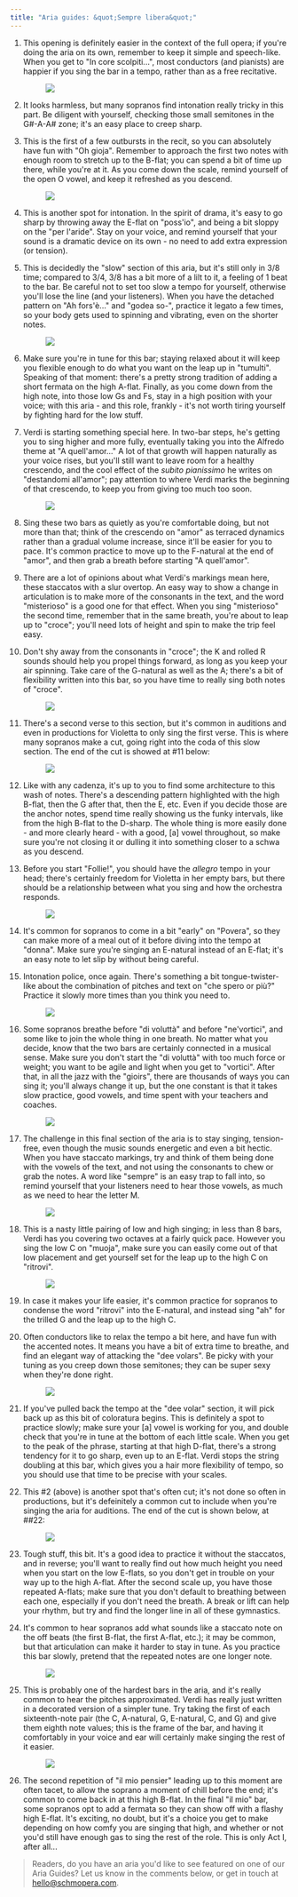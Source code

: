 ```yaml
---
title: "Aria guides: &quot;Sempre libera&quot;"
---
```


1. This opening is definitely easier in the context of the full opera; if you're doing the aria on its own, remember to keep it simple and speech-like. When you get to "In core scolpiti...", most conductors (and pianists) are happier if you sing the bar in a tempo, rather than as a free recitative.<figure data-type="image">
![](/webhook-uploads/1502673569866/Aria-guide---Violetta---annotated-1.jpg)
</figure>

2. It looks harmless, but many sopranos find intonation really tricky in this part. Be diligent with yourself, checking those small semitones in the G#-A-A# zone; it's an easy place to creep sharp.

3. This is the first of a few outbursts in the recit, so you can absolutely have fun with "Oh gioja". Remember to approach the first two notes with enough room to stretch up to the B-flat; you can spend a bit of time up there, while you're at it. As you come down the scale, remind yourself of the open O vowel, and keep it refreshed as you descend.<figure data-type="image">
![](/webhook-uploads/1502673578862/Aria-guide---Violetta---annotated---2.jpg)
</figure>

4. This is another spot for intonation. In the spirit of drama, it's easy to go sharp by throwing away the E-flat on "poss'io", and being a bit sloppy on the "per l'aride". Stay on your voice, and remind yourself that your sound is a dramatic device on its own - no need to add extra expression (or tension).

5. This is decidedly the "slow" section of this aria, but it's still only in 3/8 time; compared to 3/4, 3/8 has a bit more of a lilt to it, a feeling of 1 beat to the bar. Be careful not to set too slow a tempo for yourself, otherwise you'll lose the line (and your listeners). When you have the detached pattern on "Ah fors'è..." and "godea so-", practice it legato a few times, so your body gets used to spinning and vibrating, even on the shorter notes.<figure data-type="image">
![](/webhook-uploads/1502675031974/Aria-guide---Violetta---full-2.5.jpg)
</figure>

6. Make sure you're in tune for this bar; staying relaxed about it will keep you flexible enough to do what you want on the leap up in "tumulti". Speaking of that moment: there's a pretty strong tradition of adding a short fermata on the high A-flat. Finally, as you come down from the high note, into those low Gs and Fs, stay in a high position with your voice; with this aria - and this role, frankly - it's not worth tiring yourself by fighting hard for the low stuff.

7. Verdi is starting something special here. In two-bar steps, he's getting you to sing higher and more fully, eventually taking you into the Alfredo theme at "A quell'amor..." A lot of that growth will happen naturally as your voice rises, but you'll still want to leave room for a healthy crescendo, and the cool effect of the *subito pianissimo* he writes on "destandomi all'amor"; pay attention to where Verdi marks the beginning of that crescendo, to keep you from giving too much too soon.<figure data-type="image">
![](/webhook-uploads/1502673589692/Aria-guide---Violetta---annotated---3.jpg)
</figure>

8. Sing these two bars as quietly as you're comfortable doing, but not more than that; think of the crescendo on "amor" as terraced dynamics rather than a gradual volume increase, since it'll be easier for you to pace. It's common practice to move up to the F-natural at the end of "amor", and then grab a breath before starting "A quell'amor".

9. There are a lot of opinions about what Verdi's markings mean here, these staccatos with a slur overtop. An easy way to show a change in articulation is to make more of the consonants in the text, and the word "misterioso" is a good one for that effect. When you sing "misterioso" the second time, remember that in the same breath, you're about to leap up to "croce"; you'll need lots of height and spin to make the trip feel easy.

10. Don't shy away from the consonants in "croce"; the K and rolled R sounds should help you propel things forward, as long as you keep your air spinning. Take care of the G-natural as well as the A; there's a bit of flexibility written into this bar, so you have time to really sing both notes of "croce".<figure data-type="image">
![](/webhook-uploads/1502675043712/Aria-guide---Violetta---full-3.5.jpg)
</figure>

11. There's a second verse to this section, but it's common in auditions and even in productions for Violetta to only sing the first verse. This is where many sopranos make a cut, going right into the coda of this slow section. The end of the cut is showed at #11 below:<figure data-type="image">
![](/webhook-uploads/1502675055801/Aria-guide---Violetta--annotated---3.75.jpg)
</figure>

12. Like with any cadenza, it's up to you to find some architecture to this wash of notes. There's a descending pattern highlighted with the high B-flat, then the G after that, then the E, etc. Even if you decide those are the anchor notes, spend time really showing us the funky intervals, like from the high B-flat to the D-sharp. The whole thing is more easily done - and more clearly heard - with a good, [a] vowel throughout, so make sure you're not closing it or dulling it into something closer to a schwa as you descend.

13. Before you start "Follie!", you should have the *allegro* tempo in your head; there's certainly freedom for Violetta in her empty bars, but there should be a relationship between what you sing and how the orchestra responds.<figure data-type="image">
![](/webhook-uploads/1502673685407/Aria-guide---Violetta--annotated---4.jpg)
</figure>

14. It's common for sopranos to come in a bit "early" on "Povera", so they can make more of a meal out of it before diving into the tempo at "donna". Make sure you're singing an E-natural instead of an E-flat; it's an easy note to let slip by without being careful.

15. Intonation police, once again. There's something a bit tongue-twister-like about the combination of pitches and text on "che spero or più?" Practice it slowly more times than you think you need to.<figure data-type="image">
![](/webhook-uploads/1502673710333/Aria-guide---Violetta--annotated---5.jpg)
</figure>

16. Some sopranos breathe before "di voluttà" and before "ne'vortici", and some like to join the whole thing in one breath. No matter what you decide, know that the two bars are certainly connected in a musical sense. Make sure you don't start the "di voluttà" with too much force or weight; you want to be agile and light when you get to "vortici". After that, in all the jazz with the "gioirs", there are thousands of ways you can sing it; you'll always change it up, but the one constant is that it takes slow practice, good vowels, and time spent with your teachers and coaches.<figure data-type="image">
![](/webhook-uploads/1502673720273/Aria-guide---Violetta---annotated---6.jpg)
</figure>

17. The challenge in this final section of the aria is to stay singing, tension-free, even though the music sounds energetic and even a bit hectic. When you have staccato markings, try and think of them being done with the vowels of the text, and not using the consonants to chew or grab the notes. A word like "sempre" is an easy trap to fall into, so remind yourself that your listeners need to hear those vowels, as much as we need to hear the letter M.<figure data-type="image">
![](/webhook-uploads/1502673733386/Aria-guide---Violetta---annotated---7.jpg)
</figure>

18. This is a nasty little pairing of low and high singing; in less than 8 bars, Verdi has you covering two octaves at a fairly quick pace. However you sing the low C on "muoja", make sure you can easily come out of that low placement and get yourself set for the leap up to the high C on "ritrovi".<figure data-type="image">
![](/webhook-uploads/1502673746816/Aria-guide---Violetta---annotated---8.jpg)
</figure>

19. In case it makes your life easier, it's common practice for sopranos to condense the word "ritrovi" into the E-natural, and instead sing "ah" for the trilled G and the leap up to the high C. 

20. Often conductors like to relax the tempo a bit here, and have fun with the accented notes. It means you have a bit of extra time to breathe, and find an elegant way of attacking the "dee volars". Be picky with your tuning as you creep down those semitones; they can be super sexy when they're done right.<figure data-type="image">
![](/webhook-uploads/1502673758010/Aria-guide---Violetta---annotated-8.5.jpg)
</figure>

21. If you've pulled back the tempo at the "dee volar" section, it will pick back up as this bit of coloratura begins. This is definitely a spot to practice slowly; make sure your [a] vowel is working for you, and double check that you're in tune at the bottom of each little scale. When you get to the peak of the phrase, starting at that high D-flat, there's a strong tendency for it to go sharp, even up to an E-flat. Verdi stops the string doubling at this bar, which gives you a hair more flexibility of tempo, so you should use that time to be precise with your scales.

22. This #2 (above) is another spot that's often cut; it's not done so often in productions, but it's defeinitely a common cut to include when you're singing the aria for auditions. The end of the cut is shown below, at ##22:<figure data-type="image">![](/webhook-uploads/1502673773792/Aria-guide---Violetta---annotated-9.jpg)
</figure>

23. Tough stuff, this bit. It's a good idea to practice it without the staccatos, and in reverse; you'll want to really find out how much height you need when you start on the low E-flats, so you don't get in trouble on your way up to the high A-flat. After the second scale up, you have those repeated A-flats; make sure that you don't default to breathing between each one, especially if you don't need the breath. A break or lift can help your rhythm, but try and find the longer line in all of these gymnastics.

24. It's common to hear sopranos add what sounds like a staccato note on the off beats (the first B-flat, the first A-flat, etc.); it may be common, but that articulation can make it harder to stay in tune. As you practice this bar slowly, pretend that the repeated notes are one longer note.<figure data-type="image">![](/webhook-uploads/1502673798094/Aria-guide---Violetta---annotated-9.5.jpg)
</figure>

25. This is probably one of the hardest bars in the aria, and it's really common to hear the pitches approximated. Verdi has really just written in a decorated version of a simpler tune. Try taking the first of each sixteenth-note pair (the C, A-natural, G, E-natural, C, and G) and give them eighth note values; this is the frame of the bar, and having it comfortably in your voice and ear will certainly make singing the rest of it easier.<figure data-type="image">![](/webhook-uploads/1502673812897/Aria-guide---Violetta---annotated-10.jpg)
</figure>

26. The second repetition of "il mio pensier" leading up to this moment are often tacet, to allow the soprano a moment of chill before the end; it's common to come back in at this high B-flat. In the final "il mio" bar, some sopranos opt to add a fermata so they can show off with a flashy high E-flat. It's exciting, no doubt, but it's a choice you get to make depending on how comfy you are singing that high, and whether or not you'd still have enough gas to sing the rest of the role. This is only Act I, after all...

>Readers, do you have an aria you'd like to see featured on one of our Aria Guides? Let us know in the comments below, or get in touch at [hello@schmopera.com](mailto:hello@schmopera.com).
